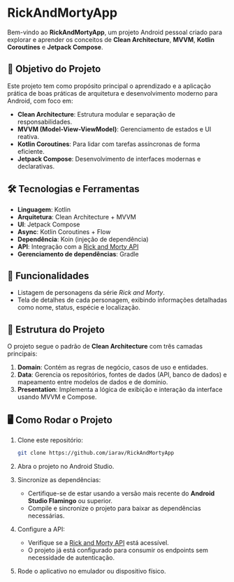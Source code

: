 # RickAndMortyApp

Bem-vindo ao **RickAndMortyApp**, um projeto Android pessoal criado para explorar e aprender os conceitos de **Clean Architecture**, **MVVM**, **Kotlin Coroutines** e **Jetpack Compose**.

## 🎯 Objetivo do Projeto

Este projeto tem como propósito principal o aprendizado e a aplicação prática de boas práticas de arquitetura e desenvolvimento moderno para Android, com foco em:
- **Clean Architecture**: Estrutura modular e separação de responsabilidades.
- **MVVM (Model-View-ViewModel)**: Gerenciamento de estados e UI reativa.
- **Kotlin Coroutines**: Para lidar com tarefas assíncronas de forma eficiente.
- **Jetpack Compose**: Desenvolvimento de interfaces modernas e declarativas.

## 🛠️ Tecnologias e Ferramentas

- **Linguagem**: Kotlin
- **Arquitetura**: Clean Architecture + MVVM
- **UI**: Jetpack Compose
- **Async**: Kotlin Coroutines + Flow
- **Dependência**: Koin (injeção de dependência)
- **API**: Integração com a [Rick and Morty API](https://rickandmortyapi.com/)
- **Gerenciamento de dependências**: Gradle

## 🚀 Funcionalidades

- Listagem de personagens da série *Rick and Morty*.
- Tela de detalhes de cada personagem, exibindo informações detalhadas como nome, status, espécie e localização.

## 📂 Estrutura do Projeto

O projeto segue o padrão de **Clean Architecture** com três camadas principais:

1. **Domain**: Contém as regras de negócio, casos de uso e entidades.
2. **Data**: Gerencia os repositórios, fontes de dados (API, banco de dados) e mapeamento entre modelos de dados e de domínio.
3. **Presentation**: Implementa a lógica de exibição e interação da interface usando MVVM e Compose.

## 🖥️ Como Rodar o Projeto

1. Clone este repositório:
   ```bash
   git clone https://github.com/iarav/RickAndMortyApp
   ```

2. Abra o projeto no Android Studio.

3. Sincronize as dependências:
    - Certifique-se de estar usando a versão mais recente do **Android Studio Flamingo** ou superior.
    - Compile e sincronize o projeto para baixar as dependências necessárias.

4. Configure a API:
    - Verifique se a [Rick and Morty API](https://rickandmortyapi.com/) está acessível.
    - O projeto já está configurado para consumir os endpoints sem necessidade de autenticação.

5. Rode o aplicativo no emulador ou dispositivo físico.